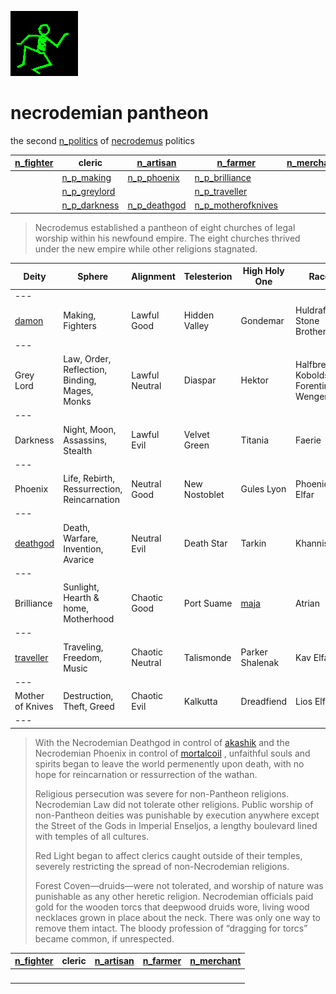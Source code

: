 ![dancer](assets/dancer.gif)

# necrodemian pantheon

 the second  [n_politics](n_politics.md)  of  [necrodemus](necrodemus.md)  politics

|  [n_fighter](n_fighter.md)  | **cleric**                        |  [n_artisan](n_artisan.md)        |  [n_farmer](n_farmer.md)                      |  [n_merchant](n_merchant.md)  | 
| --------------------------- | --------------------------------- | --------------------------------- | --------------------------------------------- | ----------------------------- | 
|                             |  [n_p_making](n_p_making.md)      |  [n_p_phoenix](n_p_phoenix.md)    |  [n_p_brilliance](n_p_brilliance.md)          |                               | 
|                             |  [n_p_greylord](n_p_greylord.md)  |                                   |  [n_p_traveller](n_p_traveller.md)            |                               | 
|                             |  [n_p_darkness](n_p_darkness.md)  |  [n_p_deathgod](n_p_deathgod.md)  |  [n_p_motherofknives](n_p_motherofknives.md)  |                               | 
>
>   Necrodemus established a pantheon of eight churches of legal worship within his newfound empire. The eight churches thrived under the new empire while other religions stagnated. 

|  Deity                      |  Sphere                                         |  Alignment        |  Telesterion    |  High Holy One    |  Race                                     | 
| --------------------------- | ----------------------------------------------- | ----------------- | --------------- | ----------------- | ----------------------------------------- | 
|  ---                        |                                                 |                   |                 |                   |                                           | 
|  [damon](damon.md)          |  Making, Fighters                               |  Lawful Good      |  Hidden Valley  |  Gondemar         |  Huldrafolk, Stone Brothers               | 
|  ---                        |                                                 |                   |                 |                   |                                           | 
|  Grey Lord                  |  Law, Order, Reflection, Binding, Mages, Monks  |  Lawful Neutral   |  Diaspar        |  Hektor           |  Halfbreeds, Kobolds, Forentines, Wengen  | 
|  ---                        |                                                 |                   |                 |                   |                                           | 
|  Darkness                   |  Night, Moon, Assassins, Stealth                |  Lawful Evil      |  Velvet Green   |  Titania          |  Faerie                                   | 
|  ---                        |                                                 |                   |                 |                   |                                           | 
|  Phoenix                    |  Life, Rebirth, Ressurrection, Reincarnation    |  Neutral Good     |  New Nostoblet  |  Gules Lyon       |  Phoenician Elfar                         | 
|  ---                        |                                                 |                   |                 |                   |                                           | 
|  [deathgod](deathgod.md)    |  Death, Warfare, Invention, Avarice             |  Neutral Evil     |  Death Star     |  Tarkin           |  Khannish                                 | 
|  ---                        |                                                 |                   |                 |                   |                                           | 
|  Brilliance                 |  Sunlight, Hearth & home, Motherhood            |  Chaotic Good     |  Port Suame     |  [maja](maja.md)  |  Atrian                                   | 
|  ---                        |                                                 |                   |                 |                   |                                           | 
|  [traveller](traveller.md)  |  Traveling, Freedom, Music                      |  Chaotic Neutral  |  Talismonde     |  Parker Shalenak  |  Kav Elfar                                | 
|  ---                        |                                                 |                   |                 |                   |                                           | 
|  Mother of Knives           |  Destruction, Theft, Greed                      |  Chaotic Evil     |  Kalkutta       |  Dreadfiend       |  Lios Elfar                               | 
|  ---                        |                                                 |                   |                 |                   |                                           | 
>
>   With the Necrodemian Deathgod in control of  [akashik](akashik.md)  and the Necrodemian Phoenix in control of  [mortalcoil](mortalcoil.md) , unfaithful souls and spirits began to leave the world permenently upon death, with no hope for reincarnation or ressurrection of the wathan. 
>
>   Religious persecution was severe for non-Pantheon religions. Necrodemian Law did not tolerate other religions. Public worship of non-Pantheon deities was punishable by execution anywhere except the Street of the Gods in Imperial Enseljos, a lengthy boulevard lined with temples of all cultures. 
>
>   Red Light began to affect clerics caught outside of their temples, severely restricting the spread of non-Necrodemian religions. 
>
>   Forest Coven—druids—were not tolerated, and worship of nature was punishable as any other heretic religion. Necrodemian officials paid gold for the wooden torcs that deepwood druids wore, living wood necklaces grown in place about the neck. There was only one way to remove them intact. The bloody profession of “dragging for torcs” became common, if unrespected. 

|  [n_fighter](n_fighter.md)  | **cleric** |  [n_artisan](n_artisan.md)  |  [n_farmer](n_farmer.md)  |  [n_merchant](n_merchant.md)  | 
| --------------------------- | ---------- | --------------------------- | ------------------------- | ----------------------------- | 
| &nbsp;                      | &nbsp;     | &nbsp;                      | &nbsp;                    | &nbsp;                        | 

 